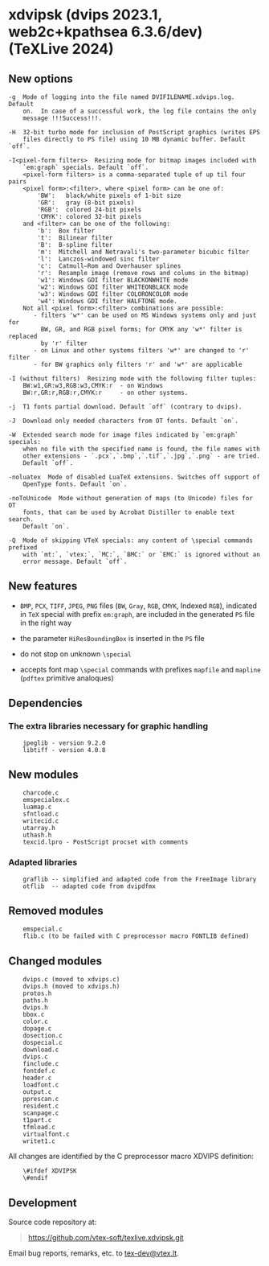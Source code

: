 # xdvipsk (dvips 2023.1, web2c+kpathsea 6.3.6/dev) (TeXLive 2024)

## New options

    -g  Mode of logging into the file named DVIFILENAME.xdvips.log. Default
        on.  In case of a successful work, the log file contains the only
        message !!!Success!!!.

    -H  32-bit turbo mode for inclusion of PostScript graphics (writes EPS
        files directly to PS file) using 10 MB dynamic buffer. Default `off`.

    -I<pixel-form filters>  Resizing mode for bitmap images included with
        `em:graph` specials. Default `off`.
        <pixel-form filters> is a comma-separated tuple of up til four pairs
        <pixel form>:<filter>, where <pixel form> can be one of:
            'BW':   black/white pixels of 1-bit size
            'GR':   gray (8-bit pixels)
            'RGB':  colored 24-bit pixels
            'CMYK': colored 32-bit pixels
        and <filter> can be one of the following:
            'b':  Box filter
            't':  Bilinear filter
            'B':  B-spline filter
            'm':  Mitchell and Netravali's two-parameter bicubic filter
            'l':  Lanczos-windowed sinc filter
            'c':  Catmull–Rom and Overhauser splines
            'r':  Resample image (remove rows and colums in the bitmap)
            'w1': Windows GDI filter BLACKONWHITE mode
            'w2': Windows GDI filter WHITEONBLACK mode
            'w3': Windows GDI filter COLORONCOLOR mode
            'w4': Windows GDI filter HALFTONE mode.
        Not all <pixel form>:<filter> combinations are possible:
           - filters 'w*' can be used on MS Windows systems only and just for
             BW, GR, and RGB pixel forms; for CMYK any 'w*' filter is replaced
             by 'r' filter
           - on Linux and other systems filters 'w*' are changed to 'r' filter
           - for BW graphics only filters 'r' and 'w*' are applicable

    -I (without filters)  Resizing mode with the following filter tuples:
        BW:w1,GR:w3,RGB:w3,CMYK:r  - on Windows
        BW:r,GR:r,RGB:r,CMYK:r     - on other systems.

    -j  T1 fonts partial download. Default `off` (contrary to dvips).

    -J  Download only needed characters from OT fonts. Default `on`.

    -W  Extended search mode for image files indicated by `em:graph` specials:
        when no file with the specified name is found, the file names with
        other extensions - `.pcx`,`.bmp`,`.tif`,`.jpg`,`.png` - are tried.
        Default `off`.

    -noluatex  Mode of disabled LuaTeX extensions. Switches off support of
        OpenType fonts. Default `on`.

    -noToUnicode  Mode without generation of maps (to Unicode) files for OT
        fonts, that can be used by Acrobat Distiller to enable text search.
        Default `on`.

    -Q  Mode of skipping VTeX specials: any content of \special commands prefixed
        with `mt:`, `vtex:`, `MC:`, `BMC:` or `EMC:` is ignored without an
        error message. Default `off`.

## New features

  *  `BMP`, `PCX`, `TIFF`, `JPEG`, `PNG` files (`BW`, `Gray`, `RGB`, `CMYK`, Indexed `RGB`),
     indicated in `TeX` special with prefix `em:graph`, are included in the
     generated `PS` file in the right way

  *  the parameter `HiResBoundingBox` is inserted in the `PS` file

  *  do not stop on unknown `\special`

  *  accepts font map `\special` commands with prefixes `mapfile` and `mapline`
     (`pdftex` primitive analoques)

## Dependencies

### The extra libraries necessary for graphic handling

```
    jpeglib - version 9.2.0
    libtiff - version 4.0.8
```

## New modules

```
    charcode.c
    emspecialex.c
    luamap.c
    sfntload.c
    writecid.c
    utarray.h
    uthash.h
    texcid.lpro - PostScript procset with comments
```

### Adapted libraries

```
    graflib -- simplified and adapted code from the FreeImage library
    otflib  -- adapted code from dvipdfmx
```

## Removed modules

```
    emspecial.c
    flib.c (to be failed with C preprocessor macro FONTLIB defined)
```

## Changed modules

```
    dvips.c (moved to xdvips.c)
    dvips.h (moved to xdvips.h)
    protos.h
    paths.h
    dvips.h
    bbox.c
    color.c
    dopage.c
    dosection.c
    dospecial.c
    download.c
    dvips.c
    finclude.c
    fontdef.c
    header.c
    loadfont.c
    output.c
    pprescan.c
    resident.c
    scanpage.c
    t1part.c
    tfmload.c
    virtualfont.c
    writet1.c
```

All changes are identified by the C preprocessor macro XDVIPS definition:

```
    \#ifdef XDVIPSK
    \#endif
```

## Development

Source code repository at:

> <https://github.com/vtex-soft/texlive.xdvipsk.git>

Email bug reports, remarks, etc. to <tex-dev@vtex.lt>.

